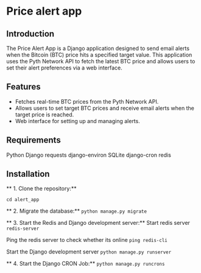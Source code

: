 #   Price alert app
## Introduction
The Price Alert App is a Django application designed to send email alerts when the Bitcoin (BTC) price hits a specified target value. This application uses the Pyth Network API to fetch the latest BTC price and allows users to set their alert preferences via a web interface.

## Features
- Fetches real-time BTC prices from the Pyth Network API.
- Allows users to set target BTC prices and receive email alerts when the target price is reached.
- Web interface for setting up and managing alerts.

## Requirements
Python 
Django 
requests
django-environ
SQLite
django-cron
redis

## Installation
** 1. Clone the repository:**
```git clone https://github.com/irushub/alert_app
cd alert_app
```

** 2. Migrate the database:**
```python manage.py migrate```

** 3. Start the Redis and Django development server:**
Start redis server
```redis-server```

Ping the redis server to check whether its online 
```ping redis-cli```

Start the Django development server
```python manage.py runserver```

** 4. Start the Django CRON Job:**
```python manage.py runcrons```
